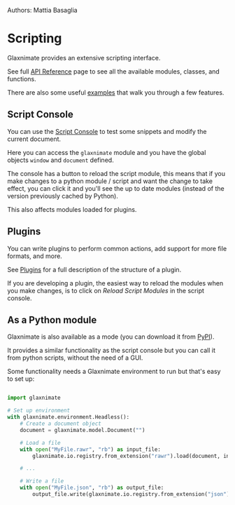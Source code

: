 Authors: Mattia Basaglia

# Scripting

Glaxnimate provides an extensive scripting interface.

See full [API Reference](python_reference.md) page to see all the available modules, classes, and functions.

There are also some useful [examples](examples.md) that walk you through a few features.

## Script Console

You can use the [Script Console](/manual/ui/docks.md#script-console) to test some
snippets and modify the current document.

Here you can access the `glaxnimate` module and you have the global objects
`window` and `document` defined.

The console has a button to reload the script module, this means that if you make changes
to a python module / script and want the change to take effect, you can click it and you'll
see the up to date modules (instead of the version previously cached by Python).

This also affects modules loaded for plugins.

## Plugins

You can write plugins to perform common actions, add support for more file formats, and more.

See [Plugins](/contributing/scripting/plugins.md) for a full description of the structure of a plugin.

If you are developing a plugin, the easiest way to reload the modules when you make changes, is to
click on *Reload Script Modules* in the script console.

## As a Python module

Glaxnimate is also available as a mode (you can download it from [PyPI](https://pypi.org/project/glaxnimate/)).

It provides a similar functionality as the script console but you can call it from python scripts, without the need
of a GUI.

Some functionality needs a Glaxnimate environment to run but that's easy to set up:

```python

import glaxnimate

# Set up environment
with glaxnimate.environment.Headless():
    # Create a document object
    document = glaxnimate.model.Document("")

    # Load a file
    with open("MyFile.rawr", "rb") as input_file:
        glaxnimate.io.registry.from_extension("rawr").load(document, input_file)

    # ...

    # Write a file
    with open("MyFile.json", "rb") as output_file:
        output_file.write(glaxnimate.io.registry.from_extension("json").save(document))
```
